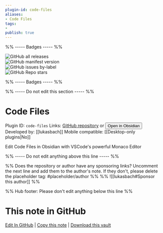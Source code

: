 ```yaml
---
plugin-id: code-files
aliases:
- Code Files
tags: 
- 
publish: true
---
```


%% ----- Badges ----- %%

![GitHub all releases](https://img.shields.io/github/downloads/lukasbach/obsidian-code-files/total?color=573E7A&logo=github&style=for-the-badge)   
![GitHub manifest version](https://img.shields.io/github/manifest-json/v/lukasbach/obsidian-code-files?color=573E7A&logo=github&style=for-the-badge)   
![GitHub issues by-label](https://img.shields.io/github/issues/lukasbach/obsidian-code-files/help%20wanted?color=573E7A&logo=github&style=for-the-badge)   
![GitHub Repo stars](https://img.shields.io/github/stars/lukasbach/obsidian-code-files?color=573E7A&logo=github&style=for-the-badge)

%% ----- Badges ----- %%

%% ----- Do not edit this section ----- %%

# Code Files

Plugin ID: `code-files`
Links: [GitHub repository](https://github.com/lukasbach/obsidian-code-files) or [<button id=HH>Open in Obsidian</button>](obsidian://show-plugin?id=code-files)
Developed by: [[lukasbach]]
Mobile compatible: [[Desktop-only plugins|No]]

Edit Code Files in Obsidian with VSCode's powerful Monaco Editor

%% ----- Do not edit anything above this line ----- %% 

%% Does the repository or author have any sponsoring links? Uncomment the next line and add them to the author's note. If they don't, please delete the placeholder tag: #placeholder/author %%
%% ![[lukasbach#Sponsor this author]] %%

%% Hub footer: Please don't edit anything below this line %%

# This note in GitHub

<span class="git-footer">[Edit In GitHub](https://github.dev/obsidian-community/obsidian-hub/blob/main/02%20-%20Community%20Expansions/02.05%20All%20Community%20Expansions/Plugins/code-files.md "git-hub-edit-note") | [Copy this note](https://raw.githubusercontent.com/obsidian-community/obsidian-hub/main/02%20-%20Community%20Expansions/02.05%20All%20Community%20Expansions/Plugins/code-files.md "git-hub-copy-note") | [Download this vault](https://github.com/obsidian-community/obsidian-hub/archive/refs/heads/main.zip "git-hub-download-vault") </span>
